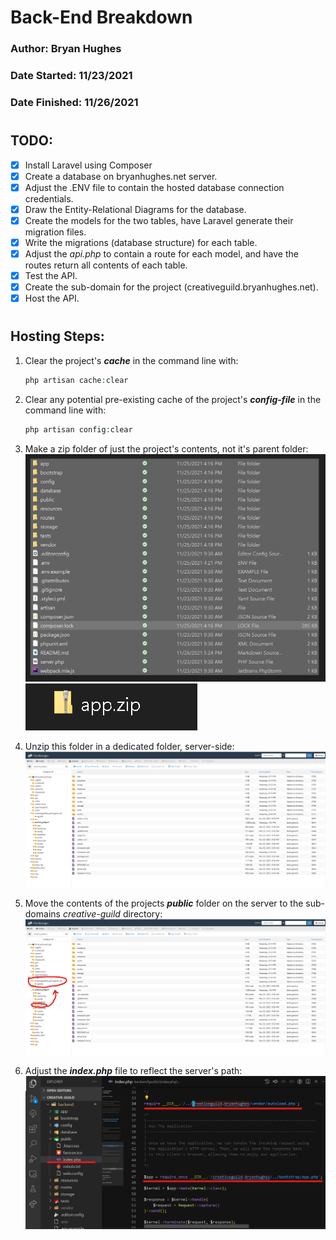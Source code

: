 # Back-End Breakdown
### Author: Bryan Hughes
### Date Started: 11/23/2021
### Date Finished: 11/26/2021
#
## **TODO:**
- [X] Install Laravel using Composer
- [X] Create a database on bryanhughes.net server.
- [X] Adjust the .ENV file to contain the hosted database connection credentials.
- [X] Draw the Entity-Relational Diagrams for the database.
- [X] Create the models for the two tables, have Laravel generate their migration files.
- [X] Write the migrations (database structure) for each table.
- [X] Adjust the *api.php* to contain a route for each model, and have the routes return all contents of each table.
- [X] Test the API.
- [X] Create the sub-domain for the project (creativeguild.bryanhughes.net).
- [X] Host the API.

#
## Hosting Steps:

1. Clear the project's ***cache*** in the command line with:

   ```php
   php artisan cache:clear
   ```

2. Clear any potential pre-existing cache of the project's ***config-file*** in the command line with:

   ```php
   php artisan config:clear
   ```

3. Make a zip folder of just the project's contents, not it's parent folder:
![Project Files pre-zip](../project-dependancies/backend_project_files.png)
![Project Files Post-Zip](../project-dependancies/zip_folder.png)

4. Unzip this folder in a dedicated folder, server-side:
![Unzip Server-Side](../project-dependancies/server-side-unzip.png)

5. Move the contents of the projects ***public*** folder on the server to the sub-domains *creative-guild* directory:
![Move Public to subdomain folder](../project-dependancies/move-to-subdomain.png)
6. Adjust the ***index.php*** file to reflect the server's path:
![Adjusted index.php](../project-dependancies/adjust-index.png)
